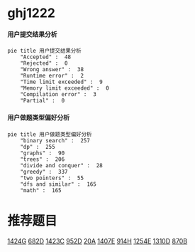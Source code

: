 # ghj1222

<!-- tabs:start -->



#### **用户提交结果分析**

```mermaid
pie title 用户提交结果分析
    "Accepted" :  48
    "Rejected" :  0
    "Wrong answer" :  38
    "Runtime error" :  2
    "Time limit exceeded" :  9
    "Memory limit exceeded" :  0
    "Compilation error" :  3
    "Partial" :  0
```

#### **用户做题类型偏好分析**

```mermaid
pie title 用户做题类型偏好分析
    "binary search" :  257
    "dp" :  255
    "graphs" :  90
    "trees" :  206
    "divide and conquer" :  28
    "greedy" :  337
    "two pointers" :  55
    "dfs and similar" :  165
    "math" :  165
```



<!-- tabs:end -->
# 推荐题目
[1424G](https://codeforces.com/contest/1424/problem/G)
[682D](https://codeforces.com/contest/682/problem/D)
[1423C](https://codeforces.com/contest/1423/problem/C)
[952D](https://codeforces.com/contest/952/problem/D)
[20A](https://codeforces.com/contest/20/problem/A)
[1407E](https://codeforces.com/contest/1407/problem/E)
[914H](https://codeforces.com/contest/914/problem/H)
[1254E](https://codeforces.com/contest/1254/problem/E)
[1310D](https://codeforces.com/contest/1310/problem/D)
[870B](https://codeforces.com/contest/870/problem/B)
